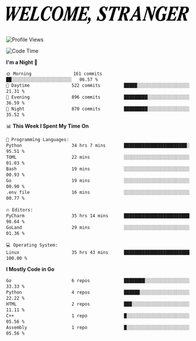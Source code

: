 <div>
  <picture>
    <source media="(prefers-color-scheme: dark)" srcset="./headers/welcome_white.png">
    <img alt="WELCOME, STRANGER" src="./headers/welcome.png" width="500">
  </picture>
</div>

<br>

![Profile Views](https://komarev.com/ghpvc/?username=darleet&color=blue)

<!--START_SECTION:waka-->
![Code Time](http://img.shields.io/badge/Code%20Time-389%20hrs%2012%20mins-blue)

**I'm a Night 🦉** 

```text
🌞 Morning                161 commits         ██░░░░░░░░░░░░░░░░░░░░░░░   06.57 % 
🌆 Daytime                522 commits         █████░░░░░░░░░░░░░░░░░░░░   21.31 % 
🌃 Evening                896 commits         █████████░░░░░░░░░░░░░░░░   36.59 % 
🌙 Night                  870 commits         █████████░░░░░░░░░░░░░░░░   35.52 % 
```


📊 **This Week I Spent My Time On** 

```text
💬 Programming Languages: 
Python                   34 hrs 7 mins       ████████████████████████░   95.51 % 
TOML                     22 mins             ░░░░░░░░░░░░░░░░░░░░░░░░░   01.03 % 
Bash                     19 mins             ░░░░░░░░░░░░░░░░░░░░░░░░░   00.93 % 
Go                       19 mins             ░░░░░░░░░░░░░░░░░░░░░░░░░   00.90 % 
.env file                16 mins             ░░░░░░░░░░░░░░░░░░░░░░░░░   00.77 % 

🔥 Editors: 
PyCharm                  35 hrs 14 mins      █████████████████████████   98.64 % 
GoLand                   29 mins             ░░░░░░░░░░░░░░░░░░░░░░░░░   01.36 % 

💻 Operating System: 
Linux                    35 hrs 43 mins      █████████████████████████   100.00 % 
```

**I Mostly Code in Go** 

```text
Go                       6 repos             ████████░░░░░░░░░░░░░░░░░   33.33 % 
Python                   4 repos             ██████░░░░░░░░░░░░░░░░░░░   22.22 % 
HTML                     2 repos             ███░░░░░░░░░░░░░░░░░░░░░░   11.11 % 
C++                      1 repo              █░░░░░░░░░░░░░░░░░░░░░░░░   05.56 % 
Assembly                 1 repo              █░░░░░░░░░░░░░░░░░░░░░░░░   05.56 % 
```




<!--END_SECTION:waka-->
